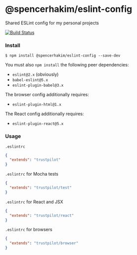 # @spencerhakim/eslint-config
Shared ESLint config for my personal projects

[![Build Status](https://travis-ci.org/spencerhakim/node-eslint-config.svg?branch=master)](https://travis-ci.org/spencerhakim/node-eslint-config)

### Install
```
$ npm install @spencerhakim/eslint-config --save-dev
```

You must also `npm install` the following peer dependencies:
- `eslint@2.x` (obviously)
- `babel-eslint@5.x`
- `eslint-plugin-babel@3.x`

The browser config additionally requires:
- `eslint-plugin-html@1.x`

The React config additionally requires:
- `eslint-plugin-react@5.x`

### Usage
`.eslintrc`
```json
{
  "extends": "trustpilot"
}
```

`.eslintrc` for Mocha tests
```json
{
  "extends": "trustpilot/test"
}
```

`.eslintrc` for React and JSX
```json
{
  "extends": "trustpilot/react"
}
```

`.eslintrc` for browsers
```json
{
  "extends": "trustpilot/browser"
}
```
